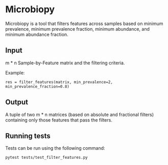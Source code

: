 # Microbiopy

Microbiopy is a tool that filters features across samples based on minimum prevalence, minimum prevalence fraction, minimum abundance, and minimum abundance fraction.

## Input

m * n Sample-by-Feature matrix and the filtering criteria.

Example:

```
res = filter_features(matrix, min_prevalence=2, min_prevalence_fraction=0.8)
```

## Output

A tuple of two m * n matrices (based on absolute and fractional filters) containing only those features that pass the filters.

## Running tests

Tests can be run using the following command:

```
pytest tests/test_filter_features.py
```
